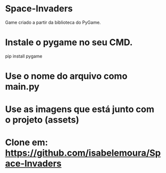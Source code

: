 # Space-Invaders
Game criado a partir da biblioteca do PyGame. 

# Instale o pygame no seu CMD. 
pip install pygame

# Use o nome do arquivo como main.py

# Use as imagens que está junto com o projeto (assets)

# Clone em: https://github.com/isabelemoura/Space-Invaders

